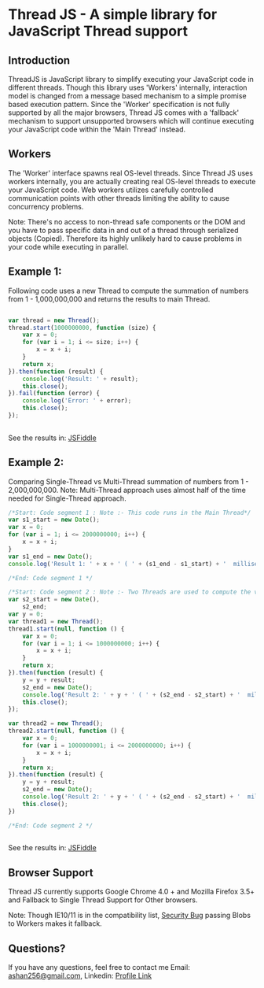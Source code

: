 Thread JS - A simple library for JavaScript Thread support 
==================================================

Introduction
--------------------------------------
ThreadJS is JavaScript library to simplify executing your JavaScript code in different threads. Though this library uses 'Workers' internally, interaction model is changed from a message based mechanism to a simple promise based execution pattern. Since the 'Worker' specification is not fully supported by all the major browsers, Thread JS comes with a 'fallback' mechanism to support unsupported browsers which will continue executing your JavaScript code within the 'Main Thread' instead.

Workers
--------------------------------------
The 'Worker' interface spawns real OS-level threads. Since Thread JS uses workers internally, you are actually creating real OS-level threads to execute your JavaScript code. Web workers utilizes carefully controlled communication points with other threads limiting the ability to cause concurrency problems.

Note: There's no access to non-thread safe components or the DOM and you have to pass specific data in and out of a thread through serialized objects (Copied).  Therefore its highly unlikely hard to cause problems in your code while executing in parallel.


Example 1: 
----------
Following code uses a new Thread to compute the summation of numbers from 1 - 1,000,000,000 and returns the results to main Thread.

```javascript

var thread = new Thread();
thread.start(1000000000, function (size) {
    var x = 0;
    for (var i = 1; i <= size; i++) {
        x = x + i;
    }
    return x;
}).then(function (result) {
    console.log('Result: ' + result);
    this.close();
}).fail(function (error) {
    console.log('Error: ' + error);
    this.close();
});
	
```
See the results in: [JSFiddle](http://jsfiddle.net/ashanfer/D2qPV/10/)


Example 2: 
----------
Comparing Single-Thread vs Multi-Thread summation of numbers from 1 - 2,000,000,000. 
Note: Multi-Thread approach uses almost half of the time needed for Single-Thread approach.

```javascript
/*Start: Code segment 1 : Note :- This code runs in the Main Thread*/
var s1_start = new Date();
var x = 0;
for (var i = 1; i <= 2000000000; i++) {
    x = x + i;
}
var s1_end = new Date();
console.log('Result 1: ' + x + ' ( ' + (s1_end - s1_start) + '  milliseconds)');

/*End: Code segment 1 */

/*Start: Code segment 2 : Note :- Two Threads are used to compute the value*/
var s2_start = new Date(),
    s2_end;
var y = 0;
var thread1 = new Thread();
thread1.start(null, function () {
    var x = 0;
    for (var i = 1; i <= 1000000000; i++) {
        x = x + i;
    }
    return x;
}).then(function (result) {
    y = y + result;
    s2_end = new Date();
    console.log('Result 2: ' + y + ' ( ' + (s2_end - s2_start) + '  milliseconds)');
    this.close();
});

var thread2 = new Thread();
thread2.start(null, function () {
    var x = 0;
    for (var i = 1000000001; i <= 2000000000; i++) {
        x = x + i;
    }
    return x;
}).then(function (result) {
    y = y + result;
    s2_end = new Date();
    console.log('Result 2: ' + y + ' ( ' + (s2_end - s2_start) + '  milliseconds)');
    this.close();
})

/*End: Code segment 2 */
	
```
See the results in: [JSFiddle](http://jsfiddle.net/ashanfer/K88L3/3/)

Browser Support
--------------------------------------
Thread JS currently supports Google Chrome 4.0 + and Mozilla Firefox 3.5+ and Fallback to Single Thread Support for Other browsers.

Note: Though IE10/11 is in the compatibility list, [Security Bug](https://connect.microsoft.com/IE/feedback/details/801810/web-workers-from-blob-urls-in-ie-10-and-11) passing Blobs to Workers makes it fallback.


Questions?
----------

If you have any questions, feel free to contact me Email: [ashan256@gmail.com](mailto:ashan256@gmail.com?Subject=ThreadJS%20Support), Linkedin: [Profile Link](http://www.linkedin.com/in/ashan256)
